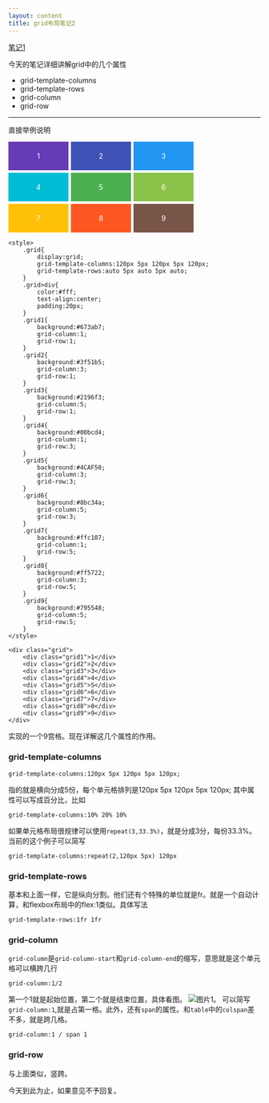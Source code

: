 ```yaml
---
layout: content
title: grid布局笔记2
---
```

[笔记1](/2016/12/21/css-grid.html)

今天的笔记详细讲解grid中的几个属性

* grid-template-columns
* grid-template-rows
* grid-column
* grid-row

---

直接举例说明

<style>
    .grid{
        display:grid;
        grid-template-columns:120px 5px 120px 5px 120px;
        grid-template-rows:auto 5px auto 5px auto;
    }
    .grid>div{
        color:#fff;
        text-align:center;
        padding:20px;
    }
    .grid1{
        background:#673ab7;
        grid-column:1;
        grid-row:1;
    }
    .grid2{
        background:#3f51b5;
        grid-column:3;
        grid-row:1;
    }
    .grid3{
        background:#2196f3;
        grid-column:5;
        grid-row:1;
    }
    .grid4{
        background:#00bcd4;
        grid-column:1;
        grid-row:3;
    }
    .grid5{
        background:#4CAF50;
        grid-column:3;
        grid-row:3;
    }
    .grid6{
        background:#8bc34a;
        grid-column:5;
        grid-row:3;
    }
    .grid7{
        background:#ffc107;
        grid-column:1;
        grid-row:5;
    }
    .grid8{
        background:#ff5722;
        grid-column:3;
        grid-row:5;
    }
    .grid9{
        background:#795548;
        grid-column:5;
        grid-row:5;
    }
</style>

<div class="grid">
    <div class="grid1">1</div>
    <div class="grid2">2</div>
    <div class="grid3">3</div>
    <div class="grid4">4</div>
    <div class="grid5">5</div>
    <div class="grid6">6</div>
    <div class="grid7">7</div>
    <div class="grid8">8</div>
    <div class="grid9">9</div>
</div>

    <style>
        .grid{
            display:grid;
            grid-template-columns:120px 5px 120px 5px 120px;
            grid-template-rows:auto 5px auto 5px auto;
        }
        .grid>div{
            color:#fff;
            text-align:center;
            padding:20px;
        }
        .grid1{
            background:#673ab7;
            grid-column:1;
            grid-row:1;
        }
        .grid2{
            background:#3f51b5;
            grid-column:3;
            grid-row:1;
        }
        .grid3{
            background:#2196f3;
            grid-column:5;
            grid-row:1;
        }
        .grid4{
            background:#00bcd4;
            grid-column:1;
            grid-row:3;
        }
        .grid5{
            background:#4CAF50;
            grid-column:3;
            grid-row:3;
        }
        .grid6{
            background:#8bc34a;
            grid-column:5;
            grid-row:3;
        }
        .grid7{
            background:#ffc107;
            grid-column:1;
            grid-row:5;
        }
        .grid8{
            background:#ff5722;
            grid-column:3;
            grid-row:5;
        }
        .grid9{
            background:#795548;
            grid-column:5;
            grid-row:5;
        }
    </style>

    <div class="grid">
        <div class="grid1">1</div>
        <div class="grid2">2</div>
        <div class="grid3">3</div>
        <div class="grid4">4</div>
        <div class="grid5">5</div>
        <div class="grid6">6</div>
        <div class="grid7">7</div>
        <div class="grid8">8</div>
        <div class="grid9">9</div>
    </div>

实现的一个9宫格。现在详解这几个属性的作用。

### grid-template-columns

    grid-template-columns:120px 5px 120px 5px 120px;

指的就是横向分成5份，每个单元格排列是120px 5px 120px 5px 120px;
其中属性可以写成百分比，比如

    grid-template-columns:10% 20% 10%

如果单元格布局很规律可以使用`repeat(3,33.3%)`，就是分成3分，每份33.3%。当前的这个例子可以简写

    grid-template-columns:repeat(2,120px 5px) 120px

### grid-template-rows

基本和上面一样，它是纵向分割。他们还有个特殊的单位就是fr。就是一个自动计算，和flexbox布局中的flex:1类似。具体写法

    grid-template-rows:1fr 1fr

### grid-column

`grid-column`是`grid-column-start`和`grid-column-end`的缩写，意思就是这个单元格可以横跨几行

    grid-column:1/2

第一个1就是起始位置，第二个就是结束位置，具体看图。
![图片1](/blog/img/2016-12-27.png)。
可以简写`grid-column:1`,就是占第一格。此外，还有`span`的属性。和`table`中的`colspan`差不多，就是跨几格。

    grid-column:1 / span 1

### grid-row

与上面类似，竖跨。

今天到此为止，如果意见不予回复。